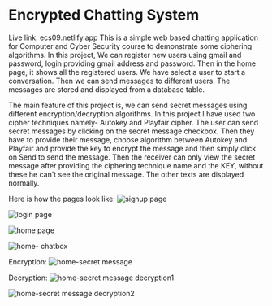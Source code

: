 # Encrypted Chatting System
Live link: ecs09.netlify.app
This is a simple web based chatting application for Computer and Cyber Security course to demonstrate some ciphering algorithms.
In this project, We can register new users using gmail and password, login providing gmail address and password. Then in the home page, it shows all the registered users.
We have select a user to start a conversation. Then we can send messages to different users. The messages are stored and displayed from a database table.

The main feature of this project is, we can send secret messages using different encryption/decryption algorithms. 
In this project I have used two cipher techniques namely- Autokey and Playfair cipher. The user can send secret messages by clicking on the secret message checkbox.
Then they have to provide their message, choose algorithm between Autokey and Playfair and provide the key to encrypt the message and then simply click on Send to
send the message.
Then the receiver can only view the secret message after providing the ciphering technique name and the KEY, without these he can't see the original message.
The other texts are displayed normally.

Here is how the pages look like:
![signup page](https://github.com/user-attachments/assets/c847a8e4-a861-4853-a14f-9ddbc7283efe)

![login page](https://github.com/user-attachments/assets/327e3827-f476-4d20-b585-c5db4da95beb)


![home page](https://github.com/user-attachments/assets/f32c4ca1-9dd0-4d6f-84c2-8285a53fec25)


![home- chatbox](https://github.com/user-attachments/assets/6930fea7-46fb-41f6-a161-2676fefb530b)

Encryption:
![home-secret message](https://github.com/user-attachments/assets/2e7f17a8-b447-4f9e-a323-4795fac3dcc1)

Decryption:
![home-secret message decryption1](https://github.com/user-attachments/assets/e8af6ec7-bdca-4779-9798-62ddcc1e9e3d)


![home-secret message decryption2](https://github.com/user-attachments/assets/7e3f7705-f68b-421d-90d6-e498df201534)

